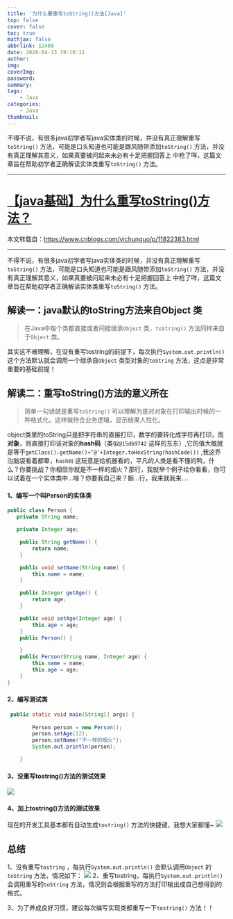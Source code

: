 ```yaml
---
title: '为什么要重写toString()方法[Java]'
top: false
cover: false
toc: true
mathjax: false
abbrlink: 12480
date: 2020-04-13 19:10:11
author: 
img:
coverImg:
password:
summary: 
tags:
	- Java
categories:
	- Java
thumbnail: 
---
```


不得不说，有很多java初学者写java实体类的时候，并没有真正理解重写`toString()` 方法，可能是口头知道也可能是跟风随带添加`toString()` 方法，并没有真正理解其意义，如果真要被问起来未必有十足把握回答上 中枪了咩，这篇文章旨在帮助初学者正确解读实体类重写`toString()` 方法。

<!-- more -->

---



# [【java基础】为什么重写toString()方法？](https://www.cnblogs.com/yichunguo/p/11822383.html)

本文转载自：https://www.cnblogs.com/yichunguo/p/11822383.html

---

不得不说，有很多java初学者写java实体类的时候，并没有真正理解重写`toString()` 方法，可能是口头知道也可能是跟风随带添加`toString()` 方法，并没有真正理解其意义，如果真要被问起来未必有十足把握回答上 中枪了咩，这篇文章旨在帮助初学者正确解读实体类重写`toString()` 方法。

## 解读一：java默认的toString方法来自Object 类

> 在Java中每个类都直接或者间接继承`Object` 类，`toString()` 方法同样来自于`Object` 类。

其实这不难理解，在没有重写tostring的前提下，每次执行`System.out.println()` 这个方法默认就会调用一个继承自`Object` 类型对象的`toString` 方法，这点是非常重要的基础前提！

## 解读二：重写toString()方法的意义所在

> 简单一句话就是重写`toString()` 可以理解为是对对象在打印输出时候的一种格式化。这样做符合业务逻辑，显示结果人性化。

object类里的toString只是把字符串的直接打印，数字的要转化成字符再打印，而**对象**，则直接打印该对象的**hash码**（类似`@15db9742` 这样的东东）,它的值大概就是等于`getClass().getName()+’@’+Integer.toHexString(hashCode())` ,我这乔治脑袋看着都晕，`hash码` 这玩意是给机器看的，平凡的人类是看不懂的鸭，什么？你要挑战？你相信你就是不一样的烟火？那行，我就举个例子给你看看，你可以试着在一个实体类中...啥？你要我自己来？额...行，我来就我来....

#### 1、编写一个叫Person的实体类

```java
public class Person {
   private String name;

   private Integer age;

    public String getName() {
        return name;
    }

    public void setName(String name) {
        this.name = name;
    }

    public Integer getAge() {
        return age;
    }

    public void setAge(Integer age) {
        this.age = age;
    }
    public Person() {

    }
    public Person(String name, Integer age) {
        this.name = name;
        this.age = age;
    }
}
```

#### 2、编写测试类

```java
 public static void main(String[] args) {
       
        Person person = new Person();
        person.setAge(12);
        person.setName("不一样的烟火");
        System.out.println(person);

    }
```

#### 3、没重写tostring()方法的测试效果

![](https://img-blog.csdnimg.cn/20200413223925553.png?x-oss-process=image/watermark,type_ZmFuZ3poZW5naGVpdGk,shadow_10,text_aHR0cHM6Ly9ibG9nLmNzZG4ubmV0L0pJRkFRTw==,size_16,color_FFFFFF,t_70)

#### 4、加上tostring()方法的测试效果

现在的开发工具基本都有自动生成`tostring()` 方法的快捷键，我想大家都懂~
![](https://img-blog.csdnimg.cn/20200413224228622.png?x-oss-process=image/watermark,type_ZmFuZ3poZW5naGVpdGk,shadow_10,text_aHR0cHM6Ly9ibG9nLmNzZG4ubmV0L0pJRkFRTw==,size_16,color_FFFFFF,t_70)

## 总结

1、没有重写`tostring` ，每执行`System.out.println()` 会默认调用`Object` 的`toString` 方法，情况如下：
![](https://img-blog.csdnimg.cn/20200413224315650.png?x-oss-process=image/watermark,type_ZmFuZ3poZW5naGVpdGk,shadow_10,text_aHR0cHM6Ly9ibG9nLmNzZG4ubmV0L0pJRkFRTw==,size_16,color_FFFFFF,t_70)
2、重写tostring，每执行`System.out.println()` 会调用重写的`toString` 方法，情况则会根据重写的方法打印输出成自己想得到的格式。

3、为了养成良好习惯，建议每次编写实现类都重写一下`tostring()` 方法！！
